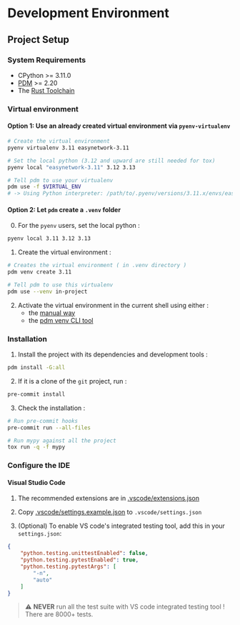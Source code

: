 # Development Environment

## Project Setup

### System Requirements

- CPython >= 3.11.0
- [PDM](https://pdm-project.org/latest/#installation) >= 2.20
- The [Rust Toolchain](https://rustup.rs/)

### Virtual environment

#### Option 1: Use an already created virtual environment via `pyenv-virtualenv`

```sh
# Create the virtual environment
pyenv virtualenv 3.11 easynetwork-3.11

# Set the local python (3.12 and upward are still needed for tox)
pyenv local "easynetwork-3.11" 3.12 3.13

# Tell pdm to use your virtualenv
pdm use -f $VIRTUAL_ENV
# -> Using Python interpreter: /path/to/.pyenv/versions/3.11.x/envs/easynetwork-3.11/bin/python3 (3.11)
```

#### Option 2: Let `pdm` create a `.venv` folder

0. For the `pyenv` users, set the local python :
```sh
pyenv local 3.11 3.12 3.13
```

1. Create the virtual environment :
```sh
# Creates the virtual environment ( in .venv directory )
pdm venv create 3.11

# Tell pdm to use this virtualenv
pdm use --venv in-project
```

2. Activate the virtual environment in the current shell using either :
    - the [manual way](https://docs.python.org/3.11/library/venv.html#how-venvs-work)
    - the [pdm venv CLI tool](https://pdm-project.org/latest/usage/venv/#activate-a-virtualenv)

### Installation

1. Install the project with its dependencies and development tools :
```sh
pdm install -G:all
```

2. If it is a clone of the `git` project, run :
```sh
pre-commit install
```

3. Check the installation :
```sh
# Run pre-commit hooks
pre-commit run --all-files

# Run mypy against all the project
tox run -q -f mypy
```

### Configure the IDE

#### Visual Studio Code

1. The recommended extensions are in [.vscode/extensions.json](.vscode/extensions.json)

2. Copy [.vscode/settings.example.json](.vscode/settings.example.json) to `.vscode/settings.json`

3. (Optional) To enable VS code's integrated testing tool, add this in your `settings.json`:
```json
{
    "python.testing.unittestEnabled": false,
    "python.testing.pytestEnabled": true,
    "python.testing.pytestArgs": [
        "-n",
        "auto"
    ]
}
```
> :warning: **NEVER** run all the test suite with VS code integrated testing tool ! There are 8000+ tests.
